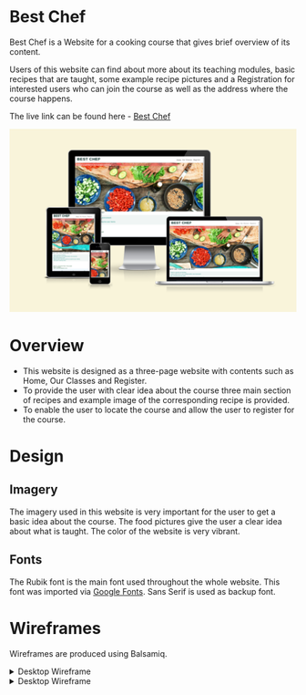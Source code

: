 # Best Chef

Best Chef is a Website for a cooking course that gives brief overview of its content.

Users of this website can find about more about its teaching modules, basic recipes that are taught, some example recipe pictures
and a Registration for interested users who can join the course as well as the address where the course happens.

The live link can be found here - [Best Chef](https://farhatamanna-portfolio1-bo6ikjoxddm.ws-eu114.gitpod.io/)

<img src="docs/readmeimages/screenshotamiresponsive.png" alt="ScreenShot Am I responsive">

# Overview
* This website is designed as a three-page website with contents such as Home, Our Classes and Register.
* To provide the user with clear idea about the course three main section of recipes and example image of the corresponding recipe is provided.
* To enable the user to locate the course and allow the user to register for the course.


# Design

## Imagery
The imagery used in this website is very important for the user to get a basic idea about the course. The food pictures give the user a clear idea 
about what is taught. The color of the website is very vibrant.

## Fonts 
The Rubik font is the main font used throughout the whole website. This font was imported via [Google Fonts](https://fonts.google.com/). Sans Serif is used as backup font.

# Wireframes

Wireframes are produced using Balsamiq.

<details>

<summary>Desktop Wireframe</summary>

<img src="docs/Wireframe/DesktopHome.png" alt="Desktop Wireframe Home">

</details>

<details>

<summary>Desktop Wireframe</summary>

<img src="docs/Wireframe/DesktopOurClass.png" alt="Desktop Wireframe Our Class">
<details>

<summary>Desktop Wireframe</summary>

<img src="docs/Wireframe/DesktopRegister.png" alt="Desktop Wireframe Register">


</details>

<details>
<summary>Mobile Wireframe</summary>

<img src="docs/Wireframe/Mobile_Home.png" alt="Mobile Wireframe Home">


</details>

<details>
<summary>Mobile Wireframe</summary>

<img src="docs/Wireframe/Mobile_Ourclass.png" alt="Mobile Wireframe Our Class">


</details>

<details>
<summary>Mobile Wireframe</summary>

<img src="docs/Wireframe/Mobile_Register.png" alt="Mobile Wireframe Register">


</details>

# Menu Navigation

* It is located at the top of the website.
* It has a fixed position at the top so that users have access to the menu at all times when scrolling through the content.

<img src="docs/readmeimages/navweb.png" alt="Navigation Website">


* On small screens, when the navigation links do not fit in a single row, the menu transforms into a "hamburger" menu.

<img src="docs/readmeimages/navmobile.png" alt="Navigation Mobile">


* Once the "hamburger" icon is clicked, the menu expands to make navigation links visible to the user.

<img src="docs/readmeimages/navexpanded.png" alt="Navigation Mobile with Hamburger Icon Exteded">


# Home Section

* It contains a Hero image showing a beautiful cooking photo and a text overlay with the website headline.
* It contains a reason section about why the user will choose this course.

<img src="docs/readmeimages/homescreenshot.png" alt="Website Home">

# Address Section

* Under the Home Section there is address section so that user knows how to reach the course.

<img src="docs/readmeimages/address.png" alt="Address">

# Our Classes Page

* In this page the user finds information about various sections of recipes that are taught in the classs along with
a relevant sample image.

<img src="docs/readmeimages/ourclassesssection.png" alt="Our Classes Section">
<img src="docs/readmeimages/ourclassescontent.png" alt="Our Classes Content">

# Register Page

* It contains an engaging message for the user to register the course (first name, last name, email, choose course option via the contact form).

<img src="docs/readmeimages/registerscreenshot.png" alt="Our Classes">

# Website Footer

* It contains links to social media platforms.

<img src="docs/readmeimages/footerscreenshot.png" alt="Our Classes">

